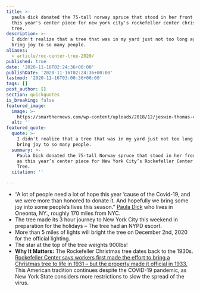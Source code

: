 ```yaml
---
title: >-
  paula dick donated the 75-tall norway spruce that stood in her front yard, as
  this year's center piece for new york city's rockefeller center christmas
  tree.
description: >-
  I didn't realize that a tree that was in my yard just not too long ago would
  bring joy to so many people.
aliases:
  - article/roc-center-tree-2020/
published: true
date: '2020-11-16T02:24:36+00:00'
publishDate: '2020-11-16T02:24:36+00:00'
lastmod: '2020-11-16T03:00:36+00:00'
tags: []
post_author: []
section: quickquotes
is_breaking: false
featured_image:
  image: >-
    https://smarthernews.com/wp-content/uploads/2018/12/jeswin-thomas-466474-unsplash-1-min-scaled.jpg
  alt: ''
featured_quote:
  quote: >-
    I didn't realize that a tree that was in my yard just not too long ago would
    bring joy to so many people.
  summary: >-
    Paula Dick donated the 75-tall Norway spruce that stood in her front yard,
    as this year’s center piece for New York City’s Rockefeller Center Christmas
    Tree.
  citation: ''

---
```

*   “A lot of people need a lot of hope this year ’cause of the Covid-19, and we were more than honored to donate it. And hopefully we bring some joy into some people’s lives this season.” [Paula Dick](\"https://www.cnn.com/2020/11/15/us/rockefeller-christmas-tree-arrival-trnd/index.html\") who lives in Oneonta, NY., roughly 170 miles from NYC.
*   The tree made its 3 hour journey to New York City this weekend in preparation for the holidays – The tree had an NYPD escort.
*   More than 5 miles of lights will bright the tree on December 2nd, 2020 for the official lighting.
*   The star at the top of the tree weights 900lbs!
*   **Why It Matters:** The Rockefeller Christmas tree dates back to the 1930s. [Rockefeller Center says workers first made the effort to bring a Christmas tree to life in 1931 – but the property made it official in 1933.](\"https://www.rockefellercenter.com/holidays/rockefeller-center-christmas-tree-lighting/\") This American tradition continues despite the COVID-19 pandemic, as New York State considers more restrictions to slow the spread of the virus.